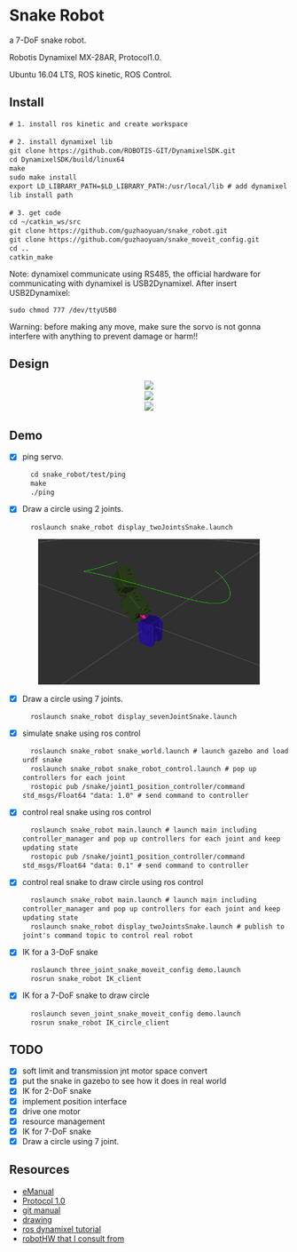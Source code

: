 # Snake Robot

a 7-DoF snake robot.

Robotis Dynamixel MX-28AR, Protocol1.0.

Ubuntu 16.04 LTS, ROS kinetic, ROS Control.

## Install

	# 1. install ros kinetic and create workspace

	# 2. install dynamixel lib
	git clone https://github.com/ROBOTIS-GIT/DynamixelSDK.git
	cd DynamixelSDK/build/linux64
	make
	sudo make install
	export LD_LIBRARY_PATH=$LD_LIBRARY_PATH:/usr/local/lib # add dynamixel lib install path
	
	# 3. get code
	cd ~/catkin_ws/src
	git clone https://github.com/guzhaoyuan/snake_robot.git
	git clone https://github.com/guzhaoyuan/snake_moveit_config.git
	cd ..
	catkin_make
	
Note: dynamixel communicate using RS485, the official hardware for communicating with dynamixel is USB2Dynamixel. After insert USB2Dynamixel:

	sudo chmod 777 /dev/ttyUSB0

Warning: before making any move, make sure the sorvo is not gonna interfere with anything to prevent damage or harm!!

## Design

<center><img src="meta/gif/single.gif" width="400"></center>

<center><img src="meta/gif/double.gif" width="400"></center>

<center><img src="meta/gif/snake.gif" width="400"></center>

## Demo

- [x] ping servo.

		cd snake_robot/test/ping
		make
		./ping

- [x] Draw a circle using 2 joints.

		roslaunch snake_robot display_twoJointsSnake.launch 

<center><img src="meta/pic/demo2.png" width="400"></center>

- [x] Draw a circle using 7 joints.

		roslaunch snake_robot display_sevenJointSnake.launch 

- [x] simulate snake using ros control

		roslaunch snake_robot snake_world.launch # launch gazebo and load urdf snake
		roslaunch snake_robot snake_robot_control.launch # pop up controllers for each joint
		rostopic pub /snake/joint1_position_controller/command std_msgs/Float64 "data: 1.0" # send command to controller

- [x] control real snake using ros control

		roslaunch snake_robot main.launch # launch main including controller_manager and pop up controllers for each joint and keep updating state
		rostopic pub /snake/joint1_position_controller/command std_msgs/Float64 "data: 0.1" # send command to controller

- [x] control real snake to draw circle using ros control
		
		roslaunch snake_robot main.launch # launch main including controller_manager and pop up controllers for each joint and keep updating state
		roslaunch snake_robot display_twoJointsSnake.launch # publish to joint's command topic to control real robot

- [x] IK for a 3-DoF snake

		roslaunch three_joint_snake_moveit_config demo.launch
		rosrun snake_robot IK_client 

- [x] IK for a 7-DoF snake to draw circle

		roslaunch seven_joint_snake_moveit_config demo.launch
		rosrun snake_robot IK_circle_client 

## TODO

- [x] soft limit and transmission jnt motor space convert
- [x] put the snake in gazebo to see how it does in real world
- [x] IK for 2-DoF snake
- [x] implement position interface
- [x] drive one motor
- [x] resource management
- [x] IK for 7-DoF snake
- [x] Draw a circle using 7 joint.

## Resources

- [eManual](http://support.robotis.com/en/product/actuator/dynamixel/mx_series/mx-28(2.0).htm)
- [Protocol 1.0](https://github.com/ROBOTIS-GIT/DynamixelSDK)
- [git manual](https://github.com/ROBOTIS-GIT/emanual/blob/master/docs/en/dxl/mx/mx-28-2.md)
- [drawing](https://github.com/ROBOTIS-GIT/emanual/blob/master/docs/en/dxl/mx/mx-28-2.md#drawings)
- [ros dynamixel tutorial](http://wiki.ros.org/dynamixel_controllers/Tutorials/Creating%20a%20joint%20torque%20controller)
- [robotHW that I consult from](https://github.com/xmproject/xm_robothw)